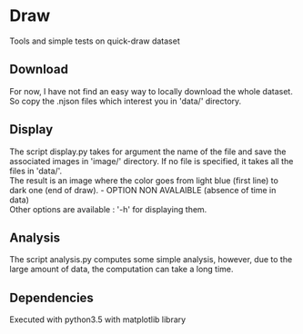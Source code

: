 # Draw
Tools and simple tests on quick-draw dataset

## Download
For now, I have not find an easy way to locally download the whole dataset. So copy the .njson files which interest you in 'data/' directory.

## Display
The script display.py takes for argument the name of the file and save the associated images in 'image/' directory. If no file is specified, it takes all the files in 'data/'.  
The result is an image where the color goes from light blue (first line) to dark one (end of draw). - OPTION NON AVALAIBLE (absence of time in data)  
Other options are available : '-h' for displaying them.

## Analysis
The script analysis.py computes some simple analysis, however, due to the large amount of data, the computation can take a long time.

## Dependencies
Executed with python3.5 with matplotlib library		
